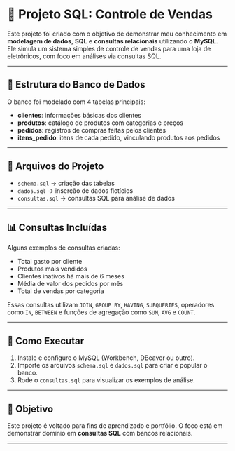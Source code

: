 # 💼 Projeto SQL: Controle de Vendas

Este projeto foi criado com o objetivo de demonstrar meu conhecimento em **modelagem de dados**, **SQL** e **consultas relacionais** utilizando o **MySQL**. Ele simula um sistema simples de controle de vendas para uma loja de eletrônicos, com foco em análises via consultas SQL.

---

## 🧱 Estrutura do Banco de Dados

O banco foi modelado com 4 tabelas principais:

- **clientes**: informações básicas dos clientes
- **produtos**: catálogo de produtos com categorias e preços
- **pedidos**: registros de compras feitas pelos clientes
- **itens_pedido**: itens de cada pedido, vinculando produtos aos pedidos

---

## 📂 Arquivos do Projeto

- `schema.sql` → criação das tabelas
- `dados.sql` → inserção de dados fictícios
- `consultas.sql` → consultas SQL para análise de dados

---

## 📊 Consultas Incluídas

Alguns exemplos de consultas criadas:

- Total gasto por cliente
- Produtos mais vendidos
- Clientes inativos há mais de 6 meses
- Média de valor dos pedidos por mês
- Total de vendas por categoria

Essas consultas utilizam `JOIN`, `GROUP BY`, `HAVING`, `SUBQUERIES`, operadores como `IN`, `BETWEEN` e funções de agregação como `SUM`, `AVG` e `COUNT`.

---

## 🚀 Como Executar

1. Instale e configure o MySQL (Workbench, DBeaver ou outro).
2. Importe os arquivos `schema.sql` e `dados.sql` para criar e popular o banco.
3. Rode o `consultas.sql` para visualizar os exemplos de análise.

---

## 🎯 Objetivo

Este projeto é voltado para fins de aprendizado e portfólio. O foco está em demonstrar domínio em **consultas SQL** com bancos relacionais.

---

